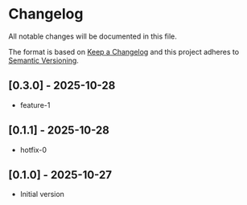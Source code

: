 # Changelog
All notable changes will be documented in this file.

The format is based on [Keep a Changelog](http://keepachangelog.com/)
and this project adheres to [Semantic Versioning](http://semver.org/).

## [0.3.0] - 2025-10-28

- feature-1

## [0.1.1] - 2025-10-28

- hotfix-0

## [0.1.0] - 2025-10-27

- Initial version

